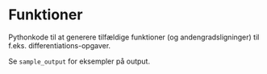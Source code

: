 # Funktioner

Pythonkode til at generere tilfældige funktioner
(og andengradsligninger) til f.eks. differentiations-opgaver.

Se `sample_output` for eksempler på output.
